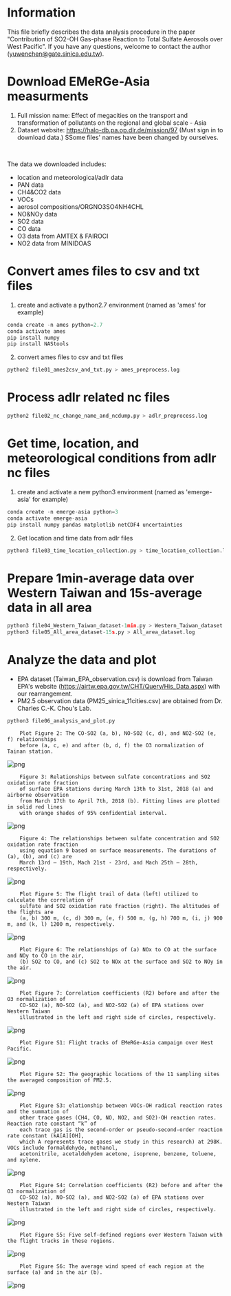 # Information

This file briefly describes the data analysis procedure in the paper "Contribution of SO2-OH Gas-phase Reaction to Total Sulfate Aerosols over West Pacific". If you have any questions, welcome to contact the author (yuwenchen@gate.sinica.edu.tw).

# Download EMeRGe-Asia measurments

1. Full mission name: Effect of megacities on the transport and transformation of pollutants on the regional and global scale - Asia
2. Dataset website: https://halo-db.pa.op.dlr.de/mission/97 (Must sign in to download data.) SSome files' names have been changed by ourselves. 

<br />

The data we downloaded includes: 
* location and meteorological/adlr data 
* PAN data 
* CH4&CO2 data 
* VOCs 
* aerosol compositions/ORGNO3SO4NH4CHL  
* NO&NOy data
* SO2 data
* CO data
* O3 data from AMTEX & FAIROCI
* NO2 data from MINIDOAS


# Convert ames files to csv and txt files


1. create and activate a python2.7 environment (named as 'ames' for example)


```python
conda create -n ames python=2.7
conda activate ames
pip install numpy
pip install NAStools
```

2. convert ames files to csv and txt files


```python
python2 file01_ames2csv_and_txt.py > ames_preprocess.log
```

# Process adlr related nc files


```python
python2 file02_nc_change_name_and_ncdump.py > adlr_preprocess.log
```

# Get time, location, and meteorological conditions from adlr nc files

1. create and activate a new python3 environment (named as 'emerge-asia' for example)


```python
conda create -n emerge-asia python=3
conda activate emerge-asia
pip install numpy pandas matplotlib netCDF4 uncertainties
```

2. Get location and time data from adlr files


```python
python3 file03_time_location_collection.py > time_location_collection.log
```

# Prepare 1min-average data over Western Taiwan and 15s-average data in all area


```python
python3 file04_Western_Taiwan_dataset-1min.py > Western_Taiwan_dataset.log
python3 file05_All_area_dataset-15s.py > All_area_dataset.log
```

# Analyze the data and plot

* EPA dataset (Taiwan_EPA_observation.csv) is download from Taiwan EPA's website (https://airtw.epa.gov.tw/CHT/Query/His_Data.aspx) with our rearrangement.
* PM2.5 observation data (PM25_sinica_11cities.csv) are obtained from Dr. Charles C.-K. Chou's Lab.


```python
python3 file06_analysis_and_plot.py
```

    
        Plot Figure 2: The CO-SO2 (a, b), NO-SO2 (c, d), and NO2-SO2 (e, f) relationships 
        before (a, c, e) and after (b, d, f) the O3 normalization of Tainan station.
        



![png](figures/Fig.2-before_after_division_O3.jpg)


    
        Figure 3: Relationships between sulfate concentrations and SO2 oxidation rate fraction
        of surface EPA stations during March 13th to 31st, 2018 (a) and airborne observation
        from March 17th to April 7th, 2018 (b). Fitting lines are plotted in solid red lines
        with orange shades of 95% confidential interval.
        



![png](figures/Fig.3-sulfate_SO4_oxi_rate_frac_sfc_and_air_western_Taiwan.jpg)


    
        Figure 4: The relationships between sulfate concentration and SO2 oxidation rate fraction
        using equation 9 based on surface measurements. The durations of (a), (b), and (c) are
        March 13rd – 19th, Mach 21st - 23rd, and Mach 25th – 28th, respectively.
        



![png](figures/Fig.4-sulfate_SO4_oxi_rate_fraction_sfc_period.jpg)


    
        Plot Figure 5: The flight trail of data (left) utilized to calculate the correlation of
        sulfate and SO2 oxidation rate fraction (right). The altitudes of the flights are
        (a, b) 300 m, (c, d) 300 m, (e, f) 500 m, (g, h) 700 m, (i, j) 900 m, and (k, l) 1200 m, respectively. 
        



![png](figures/Fig.5-sulfate_SO4_oxi_rate_fraction_air_diff_area.jpg)


    
        Plot Figure 6: The relationships of (a) NOx to CO at the surface and NOy to CO in the air,
        (b) SO2 to CO, and (c) SO2 to NOx at the surface and SO2 to NOy in the air. 
        



![png](figures/Fig.6-trace_gases_relationship.jpg)


    
        Plot Figure 7: Correlation coefficients (R2) before and after the O3 normalization of
        CO-SO2 (a), NO-SO2 (a), and NO2-SO2 (a) of EPA stations over Western Taiwan
        illustrated in the left and right side of circles, respectively. 
        



![png](figures/Fig.7-Map_region_SO2_oxi_rate_frac_sfc_air.jpg)


    
        Plot Figure S1: Flight tracks of EMeRGe-Asia campaign over West Pacific.
        



![png](figures/Fig.S1-Map_Of_Flight_Track_over_West_Pacific.jpg)


    
        Plot Figure S2: The geographic locations of the 11 sampling sites the averaged composition of PM2.5.
        



![png](figures/Fig.S2-station_Map.jpg)


    
        Plot Figure S3: elationship between VOCs-OH radical reaction rates and the summation of
        other trace gases (CH4, CO, NO, NO2, and SO2)-OH reaction rates. Reaction rate constant “k” of
        each trace gas is the second-order or pseudo-second-order reaction rate constant (kA[A][OH],
        which A represents trace gases we study in this research) at 298K. VOCs include formaldehyde, methanol,
        acetonitrile, acetaldehydem acetone, isoprene, benzene, toluene, and xylene.
        



![png](figures/Fig.S3-VOC_rate-others_rate.jpg)


    
        Plot Figure S4: Correlation coefficients (R2) before and after the O3 normalization of
        CO-SO2 (a), NO-SO2 (a), and NO2-SO2 (a) of EPA stations over Western Taiwan
        illustrated in the left and right side of circles, respectively. 
        



![png](figures/Fig.S4-Map_R2_both_slope_after.jpg)


    
        Plot Figure S5: Five self-defined regions over Western Taiwan with the flight tracks in these regions.
        



![png](figures/Fig.S5-Map_R2_both_slope_after.jpg)


    
        Plot Figure S6: The average wind speed of each region at the surface (a) and in the air (b). 
        



![png](figures/Fig.S6-Map_region_wind_speed_sfc_air.jpg)


